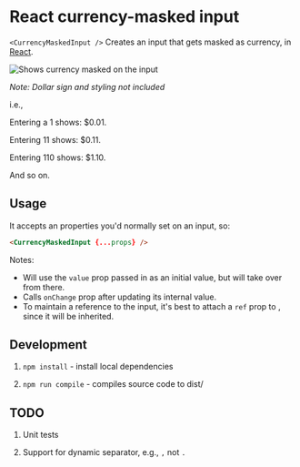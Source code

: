 # React currency-masked input

`<CurrencyMaskedInput />` Creates an input that gets masked as currency, in [React](https://facebook.github.io/react).

![Shows currency masked on the input](https://raw.githubusercontent.com/imcnally/react-currency-masked-input/master/examples/masking-example.gif)

_Note: Dollar sign and styling not included_


i.e.,

Entering a 1 shows: $0.01.

Entering 11 shows: $0.11.

Entering 110 shows: $1.10.

And so on.

## Usage

It accepts an properties you'd normally set on an input, so:

```html
<CurrencyMaskedInput {...props} />
```

Notes:
- Will use the `value` prop passed in as an initial value, but will take over from there.
- Calls `onChange` prop after updating its internal value.
- To maintain a reference to the input, it's best to attach a `ref` prop to <CurrencyMaskedInput>, since it will be inherited.

## Development

1. `npm install` - install local dependencies

2. `npm run compile` - compiles source code to dist/

## TODO

1. Unit tests

2. Support for dynamic separator, e.g., `,` not `.`